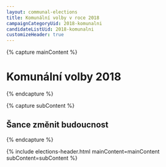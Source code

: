 ```yaml
---
layout: communal-elections
title: Komunální volby v roce 2018
campaignCategoryUid: 2018-komunalni
candidateListUid: 2018-komunalni
customizeHeader: true
---
```


{% capture mainContent %}
  <h1 class="head-alt-lg md:head-alt-xl text-center">Komunální volby 2018</h1>
{% endcapture %}

{% capture subContent %}
  <h2 class="head-xs md:head-base mt-2 text-center">Šance <strong>změnit budoucnost</strong></h2>
{% endcapture %}

{% include elections-header.html mainContent=mainContent subContent=subContent %}


